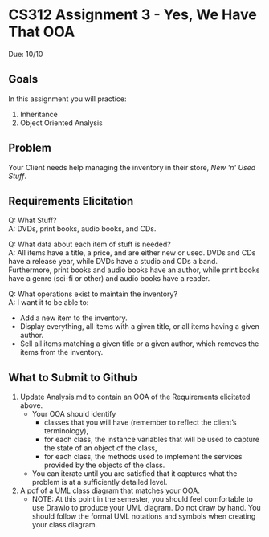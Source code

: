 # CS312 Assignment 3 - Yes, We Have That OOA
Due: 10/10

## Goals
In this assignment you will practice:
1. Inheritance
2. Object Oriented Analysis

## Problem
Your Client needs help managing the inventory in their store, *New 'n' Used Stuff*.

## Requirements Elicitation
Q: What Stuff?  
A: DVDs, print books, audio books, and CDs.

Q: What data about each item of stuff is needed?  
A: All items have a title, a price, and are either new or used. DVDs and CDs have a release year, while
DVDs have a studio and CDs a band. Furthermore, print books and audio books have an author, while print
books have a genre (sci-fi or other) and audio books have a reader.

Q: What operations exist to maintain the inventory?  
A: I want it to be able to:  
* Add a new item to the inventory.
* Display everything, all items with a given title, or all items having a given author.
* Sell all items matching a given title or a given author, which removes the items from the inventory.
    
## What to Submit to Github

1. Update Analysis.md to contain an OOA of the Requirements elicitated above. 
    * Your OOA should identify
        * classes that you will have (remember to reflect the client’s terminology),
        * for each class, the instance variables that will be used to capture the state of an object of the class,
        * for each class, the methods used to implement the services provided by the objects of the class.
    * You can iterate until you are satisfied that it captures what the problem is at a sufficiently detailed level.
2.  A pdf of a UML class diagram that matches your OOA.
    * NOTE: At this point in the semester, you should feel comfortable to use Drawio to produce your UML diagram. Do not draw by hand. You should follow the formal UML notations and symbols when creating your class diagram. 
